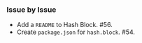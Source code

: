 ### Issue by Issue

 * Add a `README` to Hash Block. #56.
 * Create `package.json` for `hash.block`. #54.
